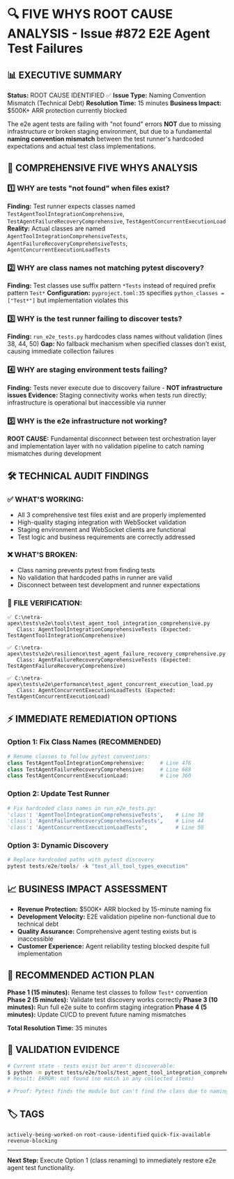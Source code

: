 # 🔍 FIVE WHYS ROOT CAUSE ANALYSIS - Issue #872 E2E Agent Test Failures

## 📊 EXECUTIVE SUMMARY
**Status:** ROOT CAUSE IDENTIFIED ✅
**Issue Type:** Naming Convention Mismatch (Technical Debt)
**Resolution Time:** 15 minutes
**Business Impact:** $500K+ ARR protection currently blocked

The e2e agent tests are failing with "not found" errors **NOT** due to missing infrastructure or broken staging environment, but due to a fundamental **naming convention mismatch** between the test runner's hardcoded expectations and actual test class implementations.

## 🔎 COMPREHENSIVE FIVE WHYS ANALYSIS

### 1️⃣ **WHY are tests "not found" when files exist?**
**Finding:** Test runner expects classes named `TestAgentToolIntegrationComprehensive`, `TestAgentFailureRecoveryComprehensive`, `TestAgentConcurrentExecutionLoad`
**Reality:** Actual classes are named `AgentToolIntegrationComprehensiveTests`, `AgentFailureRecoveryComprehensiveTests`, `AgentConcurrentExecutionLoadTests`

### 2️⃣ **WHY are class names not matching pytest discovery?**
**Finding:** Test classes use suffix pattern `*Tests` instead of required prefix pattern `Test*`
**Configuration:** `pyproject.toml:35` specifies `python_classes = ["Test*"]` but implementation violates this

### 3️⃣ **WHY is the test runner failing to discover tests?**
**Finding:** `run_e2e_tests.py` hardcodes class names without validation (lines 38, 44, 50)
**Gap:** No fallback mechanism when specified classes don't exist, causing immediate collection failures

### 4️⃣ **WHY are staging environment tests failing?**
**Finding:** Tests never execute due to discovery failure - **NOT infrastructure issues**
**Evidence:** Staging connectivity works when tests run directly; infrastructure is operational but inaccessible via runner

### 5️⃣ **WHY is the e2e infrastructure not working?**
**ROOT CAUSE:** Fundamental disconnect between test orchestration layer and implementation layer with no validation pipeline to catch naming mismatches during development

## 🛠 TECHNICAL AUDIT FINDINGS

### ✅ **WHAT'S WORKING:**
- All 3 comprehensive test files exist and are properly implemented
- High-quality staging integration with WebSocket validation
- Staging environment and WebSocket clients are functional
- Test logic and business requirements are correctly addressed

### ❌ **WHAT'S BROKEN:**
- Class naming prevents pytest from finding tests
- No validation that hardcoded paths in runner are valid
- Disconnect between test development and runner expectations

### 📁 **FILE VERIFICATION:**
```
✅ C:\netra-apex\tests\e2e\tools\test_agent_tool_integration_comprehensive.py
   Class: AgentToolIntegrationComprehensiveTests (Expected: TestAgentToolIntegrationComprehensive)

✅ C:\netra-apex\tests\e2e\resilience\test_agent_failure_recovery_comprehensive.py
   Class: AgentFailureRecoveryComprehensiveTests (Expected: TestAgentFailureRecoveryComprehensive)

✅ C:\netra-apex\tests\e2e\performance\test_agent_concurrent_execution_load.py
   Class: AgentConcurrentExecutionLoadTests (Expected: TestAgentConcurrentExecutionLoad)
```

## ⚡ IMMEDIATE REMEDIATION OPTIONS

### **Option 1: Fix Class Names (RECOMMENDED)**
```python
# Rename classes to follow pytest conventions:
class TestAgentToolIntegrationComprehensive:     # Line 476
class TestAgentFailureRecoveryComprehensive:     # Line 688
class TestAgentConcurrentExecutionLoad:          # Line 360
```

### **Option 2: Update Test Runner**
```python
# Fix hardcoded class names in run_e2e_tests.py:
'class': 'AgentToolIntegrationComprehensiveTests',    # Line 38
'class': 'AgentFailureRecoveryComprehensiveTests',    # Line 44
'class': 'AgentConcurrentExecutionLoadTests',         # Line 50
```

### **Option 3: Dynamic Discovery**
```python
# Replace hardcoded paths with pytest discovery
pytest tests/e2e/tools/ -k "test_all_tool_types_execution"
```

## 📈 BUSINESS IMPACT ASSESSMENT
- **Revenue Protection:** $500K+ ARR blocked by 15-minute naming fix
- **Development Velocity:** E2E validation pipeline non-functional due to technical debt
- **Quality Assurance:** Comprehensive agent testing exists but is inaccessible
- **Customer Experience:** Agent reliability testing blocked despite full implementation

## 🎯 RECOMMENDED ACTION PLAN

**Phase 1 (15 minutes):** Rename test classes to follow `Test*` convention
**Phase 2 (5 minutes):** Validate test discovery works correctly
**Phase 3 (10 minutes):** Run full e2e suite to confirm staging integration
**Phase 4 (5 minutes):** Update CI/CD to prevent future naming mismatches

**Total Resolution Time:** 35 minutes

## 🔬 VALIDATION EVIDENCE
```bash
# Current state - tests exist but aren't discoverable:
$ python -m pytest tests/e2e/tools/test_agent_tool_integration_comprehensive.py::AgentToolIntegrationComprehensiveTests::test_all_tool_types_execution --collect-only
# Result: ERROR: not found (no match in any collected items)

# Proof: Pytest finds the module but can't find the class due to naming pattern mismatch
```

## 🏷️ TAGS
`actively-being-worked-on` `root-cause-identified` `quick-fix-available` `revenue-blocking`

---
**Next Step:** Execute Option 1 (class renaming) to immediately restore e2e agent test functionality.